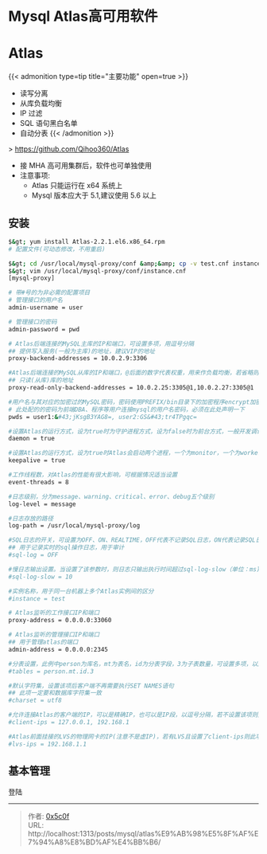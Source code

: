 # Mysql Atlas高可用软件


# Atlas

{{&lt; admonition type=tip title=&#34;主要功能&#34; open=true &gt;}}
- 读写分离
- 从库负载均衡
- IP 过滤
- SQL 语句黑白名单
- 自动分表
{{&lt; /admonition &gt;}}

&gt; https://github.com/Qihoo360/Atlas

- 接 MHA 高可用集群后，软件也可单独使用
- 注意事项:
  - Atlas 只能运行在 x64 系统上
  - Mysql 版本应大于 5.1,建议使用 5.6 以上

## 安装

```bash
$&gt; yum install Atlas-2.2.1.el6.x86_64.rpm
# 配置文件(可动态修改，不用重启)

$&gt; cd /usr/local/mysql-proxy/conf &amp;&amp; cp -v test.cnf instance.cnf
$&gt; vim /usr/local/mysql-proxy/conf/instance.cnf
[mysql-proxy]

# 带#号的为非必需的配置项目
# 管理接口的用户名
admin-username = user

# 管理接口的密码
admin-password = pwd

# Atlas后端连接的MySQL主库的IP和端口，可设置多项，用逗号分隔
## 提供写入服务(一般为主库)的地址，建议VIP的地址
proxy-backend-addresses = 10.0.2.9:3306

#Atlas后端连接的MySQL从库的IP和端口，@后面的数字代表权重，用来作负载均衡，若省略则默认为1，可设置多项，用逗号分隔
## 只读(从库)库的地址
proxy-read-only-backend-addresses = 10.0.2.25:3305@1,10.0.2.27:3305@1

#用户名与其对应的加密过的MySQL密码，密码使用PREFIX/bin目录下的加密程序encrypt加密，下行的user1和user2为示例，将其替换为你的MySQL的用户名和加密密码！
# 此处配的的密码为前端DBA、程序等用户连接mysql的用户名密码，必须在此处声明一下
pwds = user1:&#43;jKsgB3YAG8=, user2:GS&#43;tr4TPgqc=

#设置Atlas的运行方式，设为true时为守护进程方式，设为false时为前台方式，一般开发调试时设为false，线上运行时设为true,true后面不能有空格。
daemon = true

#设置Atlas的运行方式，设为true时Atlas会启动两个进程，一个为monitor，一个为worker，monitor在worker意外退出后会自动将其重启，设为false时只有worker，没有monitor，一般开发调试时设为false，线上运行时设为true,true后面不能有空格。
keepalive = true

#工作线程数，对Atlas的性能有很大影响，可根据情况适当设置
event-threads = 8

#日志级别，分为message、warning、critical、error、debug五个级别
log-level = message

#日志存放的路径
log-path = /usr/local/mysql-proxy/log

#SQL日志的开关，可设置为OFF、ON、REALTIME，OFF代表不记录SQL日志，ON代表记录SQL日志，REALTIME代表记录SQL日志且实时写入磁盘，默认为OFF
## 用于记录实时的sql操作日志，用于审计
#sql-log = OFF

#慢日志输出设置。当设置了该参数时，则日志只输出执行时间超过sql-log-slow（单位：ms)的日志记录。不设置该参数则输出全部日志。
#sql-log-slow = 10

#实例名称，用于同一台机器上多个Atlas实例间的区分
#instance = test

# Atlas监听的工作接口IP和端口
proxy-address = 0.0.0.0:33060

# Atlas监听的管理接口IP和端口
## 用于管理atlas的端口 
admin-address = 0.0.0.0:2345

#分表设置，此例中person为库名，mt为表名，id为分表字段，3为子表数量，可设置多项，以逗号分隔，若不分表则不需要设置该项
#tables = person.mt.id.3

#默认字符集，设置该项后客户端不再需要执行SET NAMES语句
## 此项一定要和数据库字符集一致 
#charset = utf8

#允许连接Atlas的客户端的IP，可以是精确IP，也可以是IP段，以逗号分隔，若不设置该项则允许所有IP连接，否则只允许列表中的IP连接
#client-ips = 127.0.0.1, 192.168.1

#Atlas前面挂接的LVS的物理网卡的IP(注意不是虚IP)，若有LVS且设置了client-ips则此项必须设置，否则可以不设置
#lvs-ips = 192.168.1.1

```
## 基本管理
登陆

---

> 作者: [0x5c0f](https://blog.0x5c0f.cc)  
> URL: http://localhost:1313/posts/mysql/atlas%E9%AB%98%E5%8F%AF%E7%94%A8%E8%BD%AF%E4%BB%B6/  

